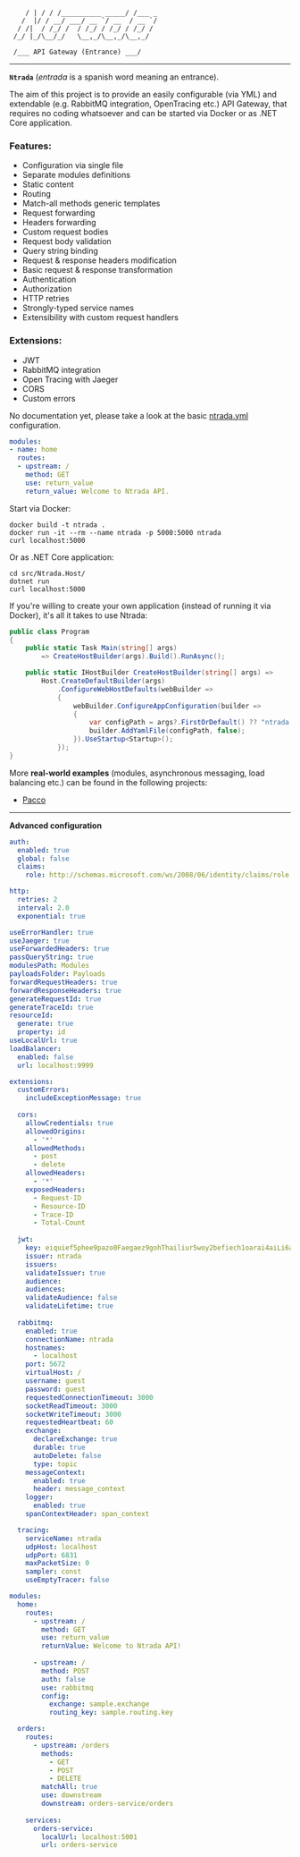 ```
    / | / / /__________ _____/ /___ _
   /  |/ / __/ ___/ __ `/ __  / __ `/
  / /|  / /_/ /  / /_/ / /_/ / /_/ / 
 /_/ |_/\__/_/   \__,_/\__,_/\__,_/

 /___ API Gateway (Entrance) ___/
```
----------------


**`Ntrada`** (*entrada* is a spanish word meaning an entrance).

The aim of this project is to provide an easily configurable (via YML) and extendable (e.g. RabbitMQ integration, OpenTracing etc.) API Gateway, that requires no coding whatsoever and can be started via Docker or as .NET Core application.

### Features:

* Configuration via single file
* Separate modules definitions
* Static content
* Routing
* Match-all methods generic templates
* Request forwarding
* Headers forwarding
* Custom request bodies
* Request body validation
* Query string binding
* Request & response headers modification
* Basic request & response transformation
* Authentication
* Authorization
* HTTP retries
* Strongly-typed service names
* Extensibility with custom request handlers

### Extensions:

* JWT
* RabbitMQ integration
* Open Tracing with Jaeger
* CORS
* Custom errors


No documentation yet, please take a look at the basic [ntrada.yml](https://github.com/snatch-dev/Ntrada/blob/master/samples/Ntrada.Samples.Api/ntrada.yml) configuration.

```yml
modules:
- name: home
  routes:
  - upstream: /
    method: GET
    use: return_value
    return_value: Welcome to Ntrada API.
```
  
Start via Docker:

```
docker build -t ntrada .
docker run -it --rm --name ntrada -p 5000:5000 ntrada
curl localhost:5000
```

Or as .NET Core application:

```
cd src/Ntrada.Host/
dotnet run
curl localhost:5000
```

If you're willing to create your own application (instead of running it via Docker), it's all it takes to use Ntrada:

```csharp
public class Program
{
    public static Task Main(string[] args)
        => CreateHostBuilder(args).Build().RunAsync();

    public static IHostBuilder CreateHostBuilder(string[] args) =>
        Host.CreateDefaultBuilder(args)
            .ConfigureWebHostDefaults(webBuilder =>
            {
                webBuilder.ConfigureAppConfiguration(builder =>
                {
                    var configPath = args?.FirstOrDefault() ?? "ntrada.yml";
                    builder.AddYamlFile(configPath, false);
                }).UseStartup<Startup>();
            });
}
```

More **real-world examples** (modules, asynchronous messaging, load balancing etc.) can be found in the following projects:

* [Pacco](https://github.com/devmentors/Pacco.APIGateway)

----------------

**Advanced configuration**

```yml
auth:
  enabled: true
  global: false
  claims:
    role: http://schemas.microsoft.com/ws/2008/06/identity/claims/role

http:
  retries: 2
  interval: 2.0
  exponential: true

useErrorHandler: true
useJaeger: true
useForwardedHeaders: true
passQueryString: true
modulesPath: Modules
payloadsFolder: Payloads
forwardRequestHeaders: true
forwardResponseHeaders: true
generateRequestId: true
generateTraceId: true
resourceId:
  generate: true
  property: id
useLocalUrl: true
loadBalancer:
  enabled: false
  url: localhost:9999

extensions:
  customErrors:
    includeExceptionMessage: true
  
  cors:
    allowCredentials: true
    allowedOrigins:
      - '*'
    allowedMethods:
      - post
      - delete
    allowedHeaders:
      - '*'
    exposedHeaders:
      - Request-ID
      - Resource-ID
      - Trace-ID
      - Total-Count
    
  jwt:
    key: eiquief5phee9pazo0Faegaez9gohThailiur5woy2befiech1oarai4aiLi6ahVecah3ie9Aiz6Peij
    issuer: ntrada
    issuers:
    validateIssuer: true
    audience:
    audiences:
    validateAudience: false
    validateLifetime: true
    
  rabbitmq:
    enabled: true
    connectionName: ntrada
    hostnames:
      - localhost
    port: 5672
    virtualHost: /
    username: guest
    password: guest
    requestedConnectionTimeout: 3000
    socketReadTimeout: 3000
    socketWriteTimeout: 3000
    requestedHeartbeat: 60
    exchange:
      declareExchange: true
      durable: true
      autoDelete: false
      type: topic
    messageContext:
      enabled: true
      header: message_context
    logger:
      enabled: true
    spanContextHeader: span_context

  tracing:
    serviceName: ntrada
    udpHost: localhost
    udpPort: 6831
    maxPacketSize: 0
    sampler: const
    useEmptyTracer: false

modules:
  home:
    routes:
      - upstream: /
        method: GET
        use: return_value
        returnValue: Welcome to Ntrada API!
        
      - upstream: /
        method: POST
        auth: false
        use: rabbitmq
        config:
          exchange: sample.exchange
          routing_key: sample.routing.key

  orders:
    routes:
      - upstream: /orders
        methods:
          - GET
          - POST
          - DELETE
        matchAll: true
        use: downstream
        downstream: orders-service/orders
          
    services:
      orders-service:
        localUrl: localhost:5001
        url: orders-service
```